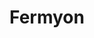 ---
blog: https://fermyon.com/blog/index
git: https://github.com/fermyon
logohandle: fermyon
sort: fermyon
title: Fermyon
twitter: https://x.com/fermyontech
website: https://www.fermyon.com/
youtube: https://youtube.com/channel/UCGgsMYwLxmIgv1lXaActZqw
---